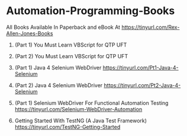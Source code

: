 # Automation-Programming-Books

All Books Available In Paperback and eBook At https://tinyurl.com/Rex-Allen-Jones-Books

1. (Part 1) You Must Learn VBScript for QTP UFT

2. (Part 2) You Must Learn VBScript for QTP UFT

3. (Part 1) Java 4 Selenium WebDriver
https://tinyurl.com/Pt1-Java-4-Selenium

4. (Part 2) Java 4 Selenium WebDriver
https://tinyurl.com/Pt2-Java-4-Selenium

5. (Part 1) Selenium WebDriver For Functional Automation Testing
https://tinyurl.com/Selenium-WebDriver-Automation

6. Getting Started With TestNG (A Java Test Framework)
https://tinyurl.com/TestNG-Getting-Started
